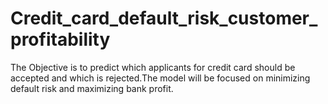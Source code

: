 # Credit_card_default_risk_customer_profitability
The Objective is to predict which applicants for credit card should be accepted and which is rejected.The model will be focused on minimizing default risk and maximizing bank profit.
